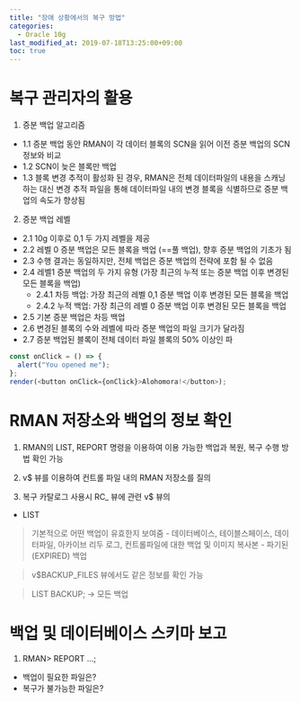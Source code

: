 ```yaml
---
title: "장애 상황에서의 복구 방법"
categories: 
  - Oracle 10g
last_modified_at: 2019-07-18T13:25:00+09:00
toc: true
---
```


# 복구 관리자의 활용 
1.	증분 백업 알고리즘
- 1.1	증분 백업 동안 RMAN이 각 데이터 블록의 SCN을 읽어 이전 증분 백업의 SCN 정보와 비교
- 1.2	SCN이 늦은 블록만 백업
- 1.3	블록 변경 추적이 활성화 된 경우, RMAN은 전체 데이터파일의 내용을 스캐닝 하는 대신 변경 추적 파일을 통해 데이터파일 내의 변경 블록을 식별하므로 증분 백업의 속도가 향상됨
2.	증분 백업 레벨
- 2.1	10g 이후로 0,1 두 가지 레벨을 제공
- 2.2	레벨 0 증분 백업은 모든 블록을 백업 (==풀 백업), 향후 증분 백업의 기초가 됨
- 2.3	수행 결과는 동일하지만, 전체 백업은 증분 백업의 전략에 포함 될 수 없음
- 2.4   레벨1 증분 백업의 두 가지 유형 (가장 최근의 누적 또는 증분 백업 이후 변경된 모든 블록을 백업)
    - 2.4.1   차등 백업:  가장 최근의 레벨 0,1 증분 백업 이후 변경된 모든 블록을 백업
    - 2.4.2   누적 백업:  가장 최근의 레벨 0 증분 백업 이후 변경된 모든 블록을 백업
- 2.5   기본 증분 백업은 차등 백업
- 2.6   변경된 블록의 수와 레벨에 따라 증분 백업의 파일 크기가 달라짐
- 2.7    증분 백업된 블록이 전체 데이터 파일 블록의 50% 이상인 파

```js react-live
const onClick = () => {
  alert("You opened me");
};
render(<button onClick={onClick}>Alohomora!</button>);
```

# RMAN 저장소와 백업의 정보 확인
1. RMAN의 LIST, REPORT 명령을 이용하여 이용 가능한 백업과 복원, 복구 수행 방법 확인 가능

2. v$ 뷰를 이용하여 컨트롤 파일 내의 RMAN 저장소를 질의

3. 복구 카탈로그 사용시 RC_ 뷰에 관련 v$ 뷰의


* LIST
> 기본적으로 어떤 백업이 유효한지 보여줌
    - 데이터베이스, 테이블스페이스, 데이터파일, 아카이브 리두 로그, 컨트롤파일에 대한 백업 및 이미지 복사본
    - 파기된(EXPIRED) 백업

> v$BACKUP_FILES 뷰에서도 같은 정보를 확인 가능

> LIST BACKUP;   → 모든 백업 



# 백업 및 데이터베이스 스키마 보고
1. RMAN> REPORT ...;
 - 백업이 필요한 파일은?
 - 복구가 불가능한 파일은?
